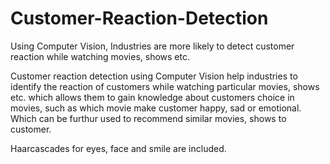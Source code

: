 # Customer-Reaction-Detection
Using Computer Vision, Industries are more likely to detect customer reaction while watching movies, shows etc.

Customer reaction detection using Computer Vision help industries to identify the reaction of customers while watching particular movies, shows etc. which allows them to gain knowledge about customers choice in movies, such as which movie make customer happy, sad or emotional. Which can be furthur used to recommend similar movies, shows to customer.

Haarcascades for eyes, face and smile are included.
